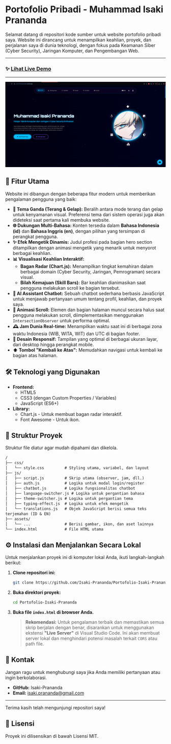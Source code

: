 # Portofolio Pribadi - Muhammad Isaki Prananda

Selamat datang di repositori kode sumber untuk website portofolio pribadi saya. Website ini dirancang untuk menampilkan keahlian, proyek, dan perjalanan saya di dunia teknologi, dengan fokus pada Keamanan Siber (Cyber Security), Jaringan Komputer, dan Pengembangan Web.

---

### ✨ [Lihat Live Demo](https://portofoliospaceisaki.vercel.app) <!-- Ganti dengan link portofolio Anda yang sudah di-hosting -->

---

![Screenshot Portofolio](https://github.com/Muhammad-Isaki-Prananda01/PortofolioSpace/blob/main/img/image_2025-08-01_113535407.png) 
<!-- Ganti screenshot.png dengan nama file screenshot Anda -->

## 🚀 Fitur Utama

Website ini dibangun dengan beberapa fitur modern untuk memberikan pengalaman pengguna yang baik:

*   **🎨 Tema Ganda (Terang & Gelap):** Beralih antara mode terang dan gelap untuk kenyamanan visual. Preferensi tema dari sistem operasi juga akan dideteksi saat pertama kali membuka website.
*   **🌐 Dukungan Multi-Bahasa:** Konten tersedia dalam **Bahasa Indonesia (id)** dan **Bahasa Inggris (en)**, dengan pilihan yang tersimpan di perangkat pengguna.
*   **✨ Efek Mengetik Dinamis:** Judul profesi pada bagian hero section ditampilkan dengan animasi mengetik yang menarik untuk menyorot berbagai keahlian.
*   **📊 Visualisasi Keahlian Interaktif:**
    *   **Bagan Radar (Chart.js):** Menampilkan tingkat kemahiran dalam berbagai domain (Cyber Security, Jaringan, Pemrograman) secara visual.
    *   **Bilah Kemajuan (Skill Bars):** Bar keahlian dianimasikan saat pengguna melakukan scroll ke bagian tersebut.
*   **🤖 AI Assistant Chatbot:** Sebuah chatbot sederhana berbasis JavaScript untuk menjawab pertanyaan umum tentang profil, keahlian, dan proyek saya.
*   **🚀 Animasi Scroll:** Elemen dan bagian halaman muncul secara halus saat pengguna melakukan scroll, diimplementasikan menggunakan `IntersectionObserver` untuk performa optimal.
*   **🕰️ Jam Dunia Real-time:** Menampilkan waktu saat ini di berbagai zona waktu Indonesia (WIB, WITA, WIT) dan UTC di bagian footer.
*   **📱 Desain Responsif:** Tampilan yang optimal di berbagai ukuran layar, dari desktop hingga perangkat mobile.
*   **⬆️ Tombol "Kembali ke Atas":** Memudahkan navigasi untuk kembali ke bagian atas halaman.

## 🛠️ Teknologi yang Digunakan

*   **Frontend:**
    *   HTML5
    *   CSS3 (dengan Custom Properties / Variables)
    *   JavaScript (ES6+)
*   **Library:**
    *   Chart.js - Untuk membuat bagan radar interaktif.
    *   Font Awesome - Untuk ikon.

## 📂 Struktur Proyek

Struktur file diatur agar mudah dipahami dan dikelola.

```
/
├── css/
│   └── style.css         # Styling utama, variabel, dan layout
├── js/
│   ├── script.js         # Skrip utama (observer, jam, dll.)
│   ├── auth.js           # Logika untuk modal login/register
│   ├── chatbot.js        # Logika fungsionalitas chatbot
│   ├── language-switcher.js # Logika untuk pergantian bahasa
│   ├── theme-switcher.js # Logika untuk pergantian tema
│   ├── typing-effect.js  # Logika untuk efek mengetik
│   └── translations.js   # Objek JavaScript berisi semua teks terjemahan (ID & EN)
├── assets/
│   └── ...               # Berisi gambar, ikon, dan aset lainnya
└── index.html            # File HTML utama
```

## ⚙️ Instalasi dan Menjalankan Secara Lokal

Untuk menjalankan proyek ini di komputer lokal Anda, ikuti langkah-langkah berikut:

1.  **Clone repositori ini:**
    ```bash
    git clone https://github.com/Isaki-Prananda/Portofolio-Isaki-Prananda.git
    ```

2.  **Buka direktori proyek:**
    ```bash
    cd Portofolio-Isaki-Prananda
    ```

3.  **Buka file `index.html` di browser Anda.**

    > **Rekomendasi:** Untuk pengalaman terbaik dan memastikan semua skrip berjalan dengan benar, disarankan untuk menggunakan ekstensi **"Live Server"** di Visual Studio Code. Ini akan membuat server lokal dan menghindari potensi masalah terkait `CORS` atau path file.

## 👤 Kontak

Jangan ragu untuk menghubungi saya jika Anda memiliki pertanyaan atau ingin berkolaborasi.

*   **GitHub:** Isaki-Prananda
*   **Email:** isaki.prananda@gmail.com
<!-- *   **LinkedIn:** Profil LinkedIn Anda -->

---

Terima kasih telah mengunjungi repositori saya!


## 📄 Lisensi

Proyek ini dilisensikan di bawah Lisensi MIT.

<!-- Anda bisa membuat file LICENSE terpisah dan isinya:

MIT License

Copyright (c) 2024 Muhammad Isaki Prananda

Permission is hereby granted, free of charge, to any person obtaining a copy
of this software and associated documentation files (the "Software"), to deal
in the Software without restriction, including without limitation the rights
to use, copy, modify, merge, publish, distribute, sublicense, and/or sell
copies of the Software, and to permit persons to whom the Software is
furnished to do so, subject to the following conditions:

The above copyright notice and this permission notice shall be included in all
copies or substantial portions of the Software.

THE SOFTWARE IS PROVIDED "AS IS", WITHOUT WARRANTY OF ANY KIND, EXPRESS OR
IMPLIED, INCLUDING BUT NOT LIMITED TO THE WARRANTIES OF MERCHANTABILITY,
FITNESS FOR A PARTICULAR PURPOSE AND NONINFRINGEMENT. IN NO EVENT SHALL THE
AUTHORS OR COPYRIGHT HOLDERS BE LIABLE FOR ANY CLAIM, DAMAGES OR OTHER
LIABILITY, WHETHER IN AN ACTION OF CONTRACT, TORT OR OTHERWISE, ARISING FROM,
OUT OF OR IN CONNECTION WITH THE SOFTWARE OR THE USE OR OTHER DEALINGS IN THE
SOFTWARE.

-->
